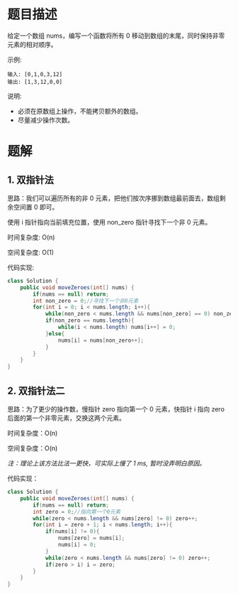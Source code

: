 # 题目描述
给定一个数组 nums，编写一个函数将所有 0 移动到数组的末尾，同时保持非零元素的相对顺序。

示例:
```
输入: [0,1,0,3,12]
输出: [1,3,12,0,0]
```
说明:
* 必须在原数组上操作，不能拷贝额外的数组。
* 尽量减少操作次数。

# 题解
## 1. 双指针法
思路：我们可以遍历所有的非 0 元素，把他们按次序挪到数组最前面去，数组剩余空间置 0 即可。   

使用 i 指针指向当前填充位置，使用 non_zero 指针寻找下一个非 0 元素。  

时间复杂度: O(n) 

空间复杂度: O(1) 

代码实现:
```java
class Solution {
    public void moveZeroes(int[] nums) {
        if(nums == null) return;
        int non_zero = 0;//寻找下一个非0元素
        for(int i = 0; i < nums.length; i++){
            while(non_zero < nums.length && nums[non_zero] == 0) non_zero++;
            if(non_zero == nums.length){
                while(i < nums.length) nums[i++] = 0;
            }else{
                nums[i] = nums[non_zero++];
            }
        }
    }
}
```

## 2. 双指针法二
思路：为了更少的操作数，慢指针 zero 指向第一个 0 元素，快指针 i 指向 zero 后面的第一个非零元素，交换这两个元素。

时间复杂度：O(n)

空间复杂度：O(n)  

_注：理论上该方法比法一更快，可实际上慢了 1 ms, 暂时没弄明白原因。_

代码实现：
```java
class Solution {
    public void moveZeroes(int[] nums) {
        if(nums == null) return;
        int zero = 0;//指向第一个0元素
        while(zero < nums.length && nums[zero] != 0) zero++;
        for(int i = zero + 1; i < nums.length; i++){
            if(nums[i] != 0){
                nums[zero] = nums[i];
                nums[i] = 0;
            }
            while(zero < nums.length && nums[zero] != 0) zero++;
            if(zero > i) i = zero;
        }
    }
}
```
